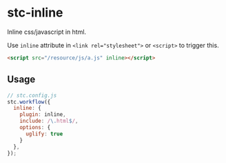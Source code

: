 # stc-inline

Inline css/javascript in html.

Use `inline` attribute in `<link rel="stylesheet">` or `<script>` to trigger this.

```html
<script src="/resource/js/a.js" inline></script>
```

## Usage

```js
// stc.config.js
stc.workflow({
  inline: {
    plugin: inline,
    include: /\.html$/,
    options: {
      uglify: true
    }
  },
});
```

